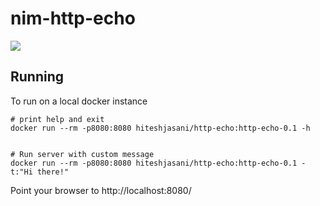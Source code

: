 # nim-http-echo

![](https://github.com/hiteshjasani/nim-http-echo/workflows/Build%20DockerHub%20Image/badge.svg)

## Running

To run on a local docker instance

``` shell
# print help and exit
docker run --rm -p8080:8080 hiteshjasani/http-echo:http-echo-0.1 -h


# Run server with custom message
docker run --rm -p8080:8080 hiteshjasani/http-echo:http-echo-0.1 -t:"Hi there!"
```

Point your browser to http://localhost:8080/
